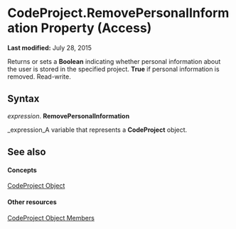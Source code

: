 
# CodeProject.RemovePersonalInformation Property (Access)

 **Last modified:** July 28, 2015

Returns or sets a  **Boolean** indicating whether personal information about the user is stored in the specified project. **True** if personal information is removed. Read-write.

## Syntax

 _expression_. **RemovePersonalInformation**

 _expression_A variable that represents a  **CodeProject** object.


## See also


#### Concepts


 [CodeProject Object](70b71f57-df23-2cf7-23f5-147053a8ec26.md)
#### Other resources


 [CodeProject Object Members](cd3b6b70-8312-2f2f-0f4d-7679d8bea9f5.md)
